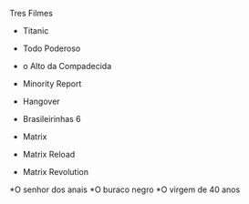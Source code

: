 Tres Filmes 

* Titanic 
* Todo Poderoso
* o Alto da Compadecida


* Minority Report
* Hangover
* Brasileirinhas 6


* Matrix
* Matrix Reload
* Matrix Revolution

*O senhor dos anais
*O buraco negro
*O virgem de 40 anos
